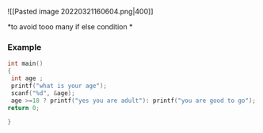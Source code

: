 ![[Pasted image 20220321160604.png|400]]

*to avoid tooo many if else condition *
### Example


```c
int main()
{
 int age ;
 printf("what is your age");
 scanf("%d", &age);
 age >=18 ? printf("yes you are adult"): printf("you are good to go");
return 0;

}
```
